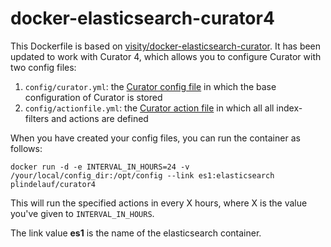# docker-elasticsearch-curator4

This Dockerfile is based on [visity/docker-elasticsearch-curator](https://github.com/visity/docker-elasticsearch-curator). It has been updated to work with Curator 4, which allows you to configure Curator with two config files:

1. `config/curator.yml`: the [Curator config file](https://www.elastic.co/guide/en/elasticsearch/client/curator/current/configfile.html) in which the base configuration of Curator is stored
2. `config/actionfile.yml`: the [Curator action file](https://www.elastic.co/guide/en/elasticsearch/client/curator/current/actionfile.html) in which all all index-filters and actions are defined

When you have created your config files, you can run the container as follows:

	docker run -d -e INTERVAL_IN_HOURS=24 -v /your/local/config_dir:/opt/config --link es1:elasticsearch plindelauf/curator4

This will run the specified actions in every X hours, where X is the value you've given to `INTERVAL_IN_HOURS`.

The link value **es1** is the name of the elasticsearch container.

